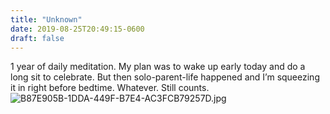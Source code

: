 ```yaml
---
title: "Unknown"
date: 2019-08-25T20:49:15-0600
draft: false
---
```


1 year of daily meditation. My plan was to wake up early today and do a long sit to celebrate. But then solo-parent-life happened and I’m squeezing it in right before bedtime. Whatever. Still counts.
![B87E905B-1DDA-449F-B7E4-AC3FCB79257D.jpg](http://ianwhitney.micro.blog/uploads/2019/ee5a286089.jpg)
